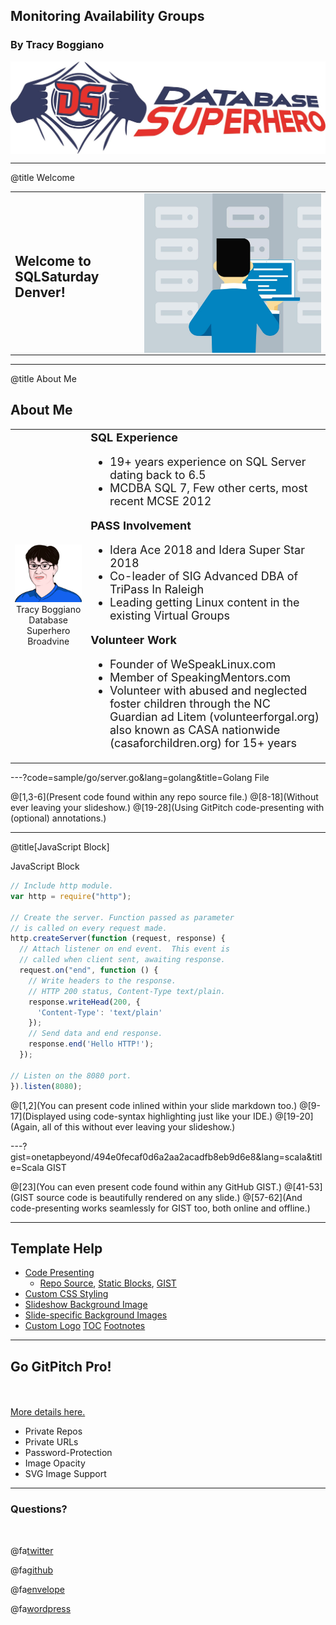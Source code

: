 ## Monitoring Availability Groups

### By Tracy Boggiano

<img src="assets/image/largelogo.jpg" align="center" border="none"/>

---
@title Welcome

<table>
  <tr>
    <td>
      <h2 valign=center>Welcome to SQLSaturday Denver!</h2>
    </td>
    <td>
      <img src="assets/image/welcome.jpg" style="float: left;" border=none/>
    </td>
  </tr>
</table>

---
@title About Me

## About Me

<table>
  <tr>
    <td valign=center align=center>
      <img src="assets/image/avatar.png" border=none/>
      Tracy Boggiano<br>
      Database Superhero<br> 
      Broadvine
    </td>
    <td>
      <font size=4>
      <b>SQL Experience</b>
      <ul>
        <li>19+ years experience on SQL Server dating back to 6.5</li>
        <li>MCDBA SQL 7, Few other certs, most recent MCSE 2012</li>
      </ul>
      <b>PASS Involvement</b>
      <ul>
        <li>Idera Ace 2018 and Idera Super Star 2018</li>
        <li>Co-leader of SIG Advanced DBA of TriPass In Raleigh</li>
        <li>Leading getting Linux content in the existing Virtual Groups</li>
      </ul>
      <b>Volunteer Work</b>
      <ul>
        <li>Founder of WeSpeakLinux.com</li>
        <li>Member of SpeakingMentors.com</li>
        <li>Volunteer with abused and neglected foster children through the NC Guardian ad Litem (volunteerforgal.org) also known as CASA nationwide (casaforchildren.org) for 15+ years</li>
      </ul>
      </font>
    </td>
  </tr>
</table>

---?code=sample/go/server.go&lang=golang&title=Golang File

@[1,3-6](Present code found within any repo source file.)
@[8-18](Without ever leaving your slideshow.)
@[19-28](Using GitPitch code-presenting with (optional) annotations.)

---

@title[JavaScript Block]

<p><span class="slide-title">JavaScript Block</span></p>

```javascript
// Include http module.
var http = require("http");

// Create the server. Function passed as parameter
// is called on every request made.
http.createServer(function (request, response) {
  // Attach listener on end event.  This event is
  // called when client sent, awaiting response.
  request.on("end", function () {
    // Write headers to the response.
    // HTTP 200 status, Content-Type text/plain.
    response.writeHead(200, {
      'Content-Type': 'text/plain'
    });
    // Send data and end response.
    response.end('Hello HTTP!');
  });

// Listen on the 8080 port.
}).listen(8080);
```

@[1,2](You can present code inlined within your slide markdown too.)
@[9-17](Displayed using code-syntax highlighting just like your IDE.)
@[19-20](Again, all of this without ever leaving your slideshow.)

---?gist=onetapbeyond/494e0fecaf0d6a2aa2acadfb8eb9d6e8&lang=scala&title=Scala GIST

@[23](You can even present code found within any GitHub GIST.)
@[41-53](GIST source code is beautifully rendered on any slide.)
@[57-62](And code-presenting works seamlessly for GIST too, both online and offline.)

---

## Template Help

- [Code Presenting](https://github.com/gitpitch/gitpitch/wiki/Code-Presenting)
  + [Repo Source](https://github.com/gitpitch/gitpitch/wiki/Code-Delimiter-Slides), [Static Blocks](https://github.com/gitpitch/gitpitch/wiki/Code-Slides), [GIST](https://github.com/gitpitch/gitpitch/wiki/GIST-Slides) 
- [Custom CSS Styling](https://github.com/gitpitch/gitpitch/wiki/Slideshow-Custom-CSS)
- [Slideshow Background Image](https://github.com/gitpitch/gitpitch/wiki/Background-Setting)
- [Slide-specific Background Images](https://github.com/gitpitch/gitpitch/wiki/Image-Slides#background)
- [Custom Logo](https://github.com/gitpitch/gitpitch/wiki/Logo-Setting) [TOC](https://github.com/gitpitch/gitpitch/wiki/Table-of-Contents) [Footnotes](https://github.com/gitpitch/gitpitch/wiki/Footnote-Setting)

---

## Go GitPitch Pro!

<br>
<div class="left">
    <i class="fa fa-user-secret fa-5x" aria-hidden="true"> </i><br>
    <a href="https://gitpitch.com/pro-features" class="pro-link">
    More details here.</a>
</div>
<div class="right">
    <ul>
        <li>Private Repos</li>
        <li>Private URLs</li>
        <li>Password-Protection</li>
        <li>Image Opacity</li>
        <li>SVG Image Support</li>
    </ul>
</div>

---

### Questions?

<br>

@fa[twitter](@TracyBoggiano)

@fa[github](tboggiano)

@fa[envelope](tracy@tracyboggiano.com)

@fa[wordpress](databasesuperhero.com)